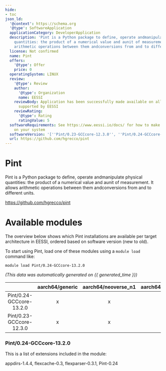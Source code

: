 ```yaml
---
hide:
- toc
json_ld:
  '@context': https://schema.org
  '@type': SoftwareApplication
  applicationCategory: DeveloperApplication
  description: 'Pint is a Python package to define, operate andmanipulate physical
    quantities: the product of a numerical value and aunit of measurement. It allows
    arithmetic operations between them andconversions from and to different units.'
  license: Not confirmed
  name: Pint
  offers:
    '@type': Offer
    price: 0
  operatingSystem: LINUX
  review:
    '@type': Review
    author:
      '@type': Organization
      name: EESSI
    reviewBody: Application has been successfully made available on all architectures
      supported by EESSI
    reviewRating:
      '@type': Rating
      ratingValue: 5
  softwareRequirements: See https://www.eessi.io/docs/ for how to make EESSI available
    on your system
  softwareVersion: '[''Pint/0.23-GCCcore-12.3.0'', ''Pint/0.24-GCCcore-13.2.0'']'
  url: https://github.com/hgrecco/pint
---
```


Pint
====


Pint is a Python package to define, operate andmanipulate physical quantities: the product of a numerical value and aunit of measurement. It allows arithmetic operations between them andconversions from and to different units.

https://github.com/hgrecco/pint
# Available modules


The overview below shows which Pint installations are available per target architecture in EESSI, ordered based on software version (new to old).

To start using Pint, load one of these modules using a `module load` command like:

```shell
module load Pint/0.24-GCCcore-13.2.0
```

*(This data was automatically generated on {{ generated_time }})*  

| |aarch64/generic|aarch64/neoverse_n1|aarch64/neoverse_v1|aarch64/nvidia|x86_64/generic|x86_64/amd/zen2|x86_64/amd/zen3|x86_64/amd/zen4|x86_64/intel/haswell|x86_64/intel/sapphirerapids|x86_64/intel/skylake_avx512|
| :---: | :---: | :---: | :---: | :---: | :---: | :---: | :---: | :---: | :---: | :---: | :---: |
|Pint/0.24-GCCcore-13.2.0|x|x|x|-|x|x|x|x|x|x|x|
|Pint/0.23-GCCcore-12.3.0|x|x|x|-|x|x|x|x|x|x|x|


### Pint/0.24-GCCcore-13.2.0

This is a list of extensions included in the module:

appdirs-1.4.4, flexcache-0.3, flexparser-0.3.1, Pint-0.24